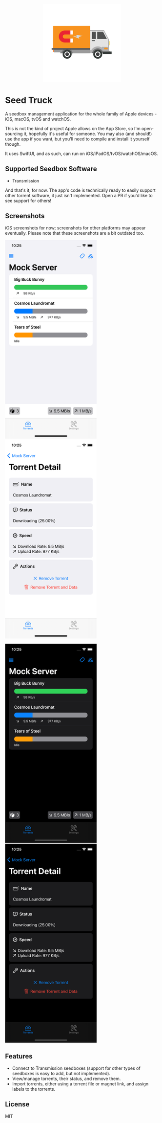 <p align="center">
  <img width="256" height="256" src="https://raw.githubusercontent.com/edualm/SeedTruck/main/Logo.png">
</p>

# Seed Truck

A seedbox management application for the whole family of Apple devices - iOS, macOS, tvOS and watchOS.

This is not the kind of project Apple allows on the App Store, so I'm open-sourcing it, hopefully it's useful for someone. You may also (and should!) use the app if you want, but you'll need to compile and install it yourself though.

It uses SwiftUI, and as such, can run on iOS/iPadOS/tvOS/watchOS/macOS.

## Supported Seedbox Software

 - Transmission
 
 And that's it, for now. The app's code is technically ready to easily support other torrent software, it just isn't implemented. Open a PR if you'd like to see support for others! 

## Screenshots

iOS screenshots for now; screenshots for other platforms may appear eventually. Please note that these screenshots are a bit outdated too.

<img width="300" src="https://raw.githubusercontent.com/edualm/SeedTruck/main/Screenshots/Torrent%20Listing%20-%20Light.png">&nbsp;&nbsp;&nbsp;<img width="300" src="https://raw.githubusercontent.com/edualm/SeedTruck/main/Screenshots/Torrent%20Detail%20-%20Light.png">

<img width="300" src="https://raw.githubusercontent.com/edualm/SeedTruck/main/Screenshots/Torrent%20Listing%20-%20Dark.png">&nbsp;&nbsp;&nbsp;<img width="300" src="https://raw.githubusercontent.com/edualm/SeedTruck/main/Screenshots/Torrent%20Detail%20-%20Dark.png">

## Features

 - Connect to Transmission seedboxes (support for other types of seedboxes is easy to add, but not implemented).
 - View/manage torrents, their status, and remove them.
 - Import torrents, either using a torrent file or magnet link, and assign labels to the torrents.

## License

MIT
